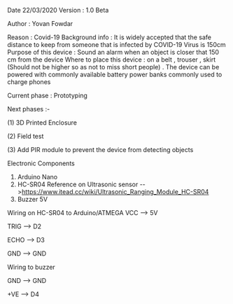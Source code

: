 Date 22/03/2020
Version : 1.0 Beta 

Author : Yovan Fowdar


Reason  : Covid-19
Background info : It is widely accepted that the safe distance to keep from someone that is infected by COVID-19 Virus is 150cm 
Purpose of this device : Sound an alarm when an object is closer that 150 cm from the device
Where to place this device : on a belt , trouser , skirt (Should not be higher so as not to miss short people) .
The device can be powered with commonly available battery power banks commonly used to charge phones


Current phase :  Prototyping 

Next phases :- 

(1)  3D Printed Enclosure

(2)  Field test 

(3)  Add PIR module to prevent the device from detecting objects


Electronic Components

1) Arduino Nano 
2) HC-SR04  Reference on Ultrasonic sensor  -- >https://www.itead.cc/wiki/Ultrasonic_Ranging_Module_HC-SR04
3) Buzzer 5V



Wiring on HC-SR04 to Arduino/ATMEGA
VCC  --> 5V

TRIG --> D2

ECHO --> D3

GND --> GND


Wiring to buzzer

GND --> GND

+VE --> D4

